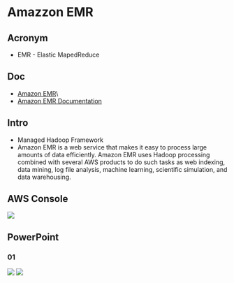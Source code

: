 # Amazzon EMR

## Acronym
* EMR - Elastic MapedReduce

## Doc
* [Amazon EMR](https://aws.amazon.com/emr/?whats-new-cards.sort-by=item.additionalFields.postDateTime&whats-new-cards.sort-order=desc)\
* [Amazon EMR Documentation](https://docs.aws.amazon.com/emr/index.html)

## Intro
* Managed Hadoop Framework
* Amazon EMR is a web service that makes it easy to process large amounts of data efficiently.
  Amazon EMR uses Hadoop processing combined with several AWS products to do such tasks as web
  indexing, data mining, log file analysis, machine learning, scientific simulation, and data warehousing. 

## AWS Console
[<img src="https://i.imgur.com/5hdNfnw.png">](https://i.imgur.com/5hdNfnw.png)

## PowerPoint
### 01
[<img src="https://i.imgur.com/8uYrAok.png">](https://i.imgur.com/8uYrAok.png)
[<img src="https://i.imgur.com/NCPLuim.png">](https://i.imgur.com/NCPLuim.png)
